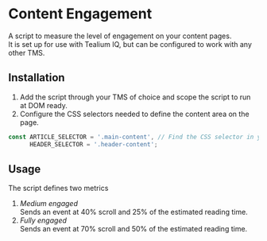 # Content Engagement
A script to measure the level of engagement on your content pages.  
It is set up for use with Tealium IQ, but can be configured to work with any other TMS.

## Installation
1. Add the script through your TMS of choice and scope the script to run at DOM ready.
2. Configure the CSS selectors needed to define the content area on the page.
```javascript
const ARTICLE_SELECTOR = '.main-content', // Find the CSS selector in your source code
      HEADER_SELECTOR = '.header-content';
```

## Usage
The script defines two metrics
1. *Medium engaged*  
  Sends an event at 40% scroll and 25% of the estimated reading time.
2. *Fully engaged*  
  Sends an event at 70% scroll and 50% of the estimated reading time.
